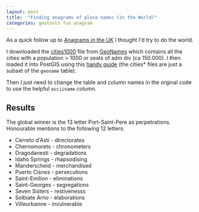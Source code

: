 ```yaml
---
layout: post
title:  "Finding anagrams of place names (in the World)"
categories: geotools fun anagram
---
```


As a quick follow up to [Anagrams in the
UK](https://blog.ianturton.com/geotools,/fun,/anagram/2017/12/20/anagrams.html)
I thought I'd try to do the world. 

I downloaded the
[cities1000](http://download.geonames.org/export/dump/cities1000.zip)
file from [GeoNames](http://geonames.org) which contains
all the cities with a population > 1000 or seats of adm div
(ca 150.000). I then loaded it into PostGIS using this [handy
guide](https://github.com/colemanm/gazetteer/blob/master/docs/geonames_postgis_import.md)
(the cities\* files are just a subset of the `geoname` table).

Then I just need to change the table and column names in the orginal code to use
the helpful `asciiname` column.

Results
-------

The global winner is the 13 letter Port-Saint-Pere as perpetrations. Honourable mentions to the following 12 letters:

+ Cerreto d'Asti - directorates
+ Chernomorets - chronometers
+ Dragodanesti - degradations
+ Idaho Springs - rhapsodising
+ Manderscheid - merchandised
+ Puerto Cisnes - persecutions
+ Saint-Emilion - eliminations
+ Saint-Georges - segregations
+ Seven Sisters - restivenesss
+ Solbiate Arno - elaborations
+ Villeurbanne - invulnerable
